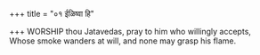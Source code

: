 +++
title = "०१ ईळिष्वा हि"

+++
WORSHIP thou Jatavedas, pray to him who willingly accepts,  
     Whose smoke wanders at will, and none may grasp his flame.